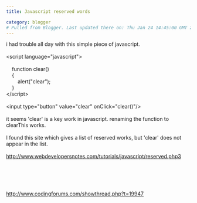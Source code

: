 ```yaml
---
title: Javascript reserved words

category: blogger
# Pulled from Blogger. Last updated there on: Thu Jan 24 14:45:00 GMT 2008
---
```

i had trouble all day with this simple piece of javascript.<br><br>&lt;script language=&quot;javascript&quot;&gt;<br><br>&nbsp;&nbsp;&nbsp; function clear()<br>&nbsp;&nbsp;&nbsp; {<br>&nbsp;&nbsp;&nbsp; &nbsp;&nbsp;&nbsp; alert(&quot;clear&quot;);<br>&nbsp;&nbsp;&nbsp; }<br>&lt;/script&gt;<br><br> &lt;input type=&quot;button&quot; value=&quot;clear&quot; onClick=&quot;clear()&quot;/&gt;<br><br>it seems &#39;clear&#39; is a key work in javascript. renaming the function to clearThis works.<br><br>I found this site which gives a list of reserved works, but &#39;clear&#39; does not appear in the list. <br><br><a href="http://www.webdevelopersnotes.com/tutorials/javascript/reserved.php3">http://www.webdevelopersnotes.com/tutorials/javascript/reserved.php3</a><br><br><br> <br /><br /><br />http://www.codingforums.com/showthread.php?t=19947
